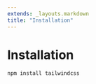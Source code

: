 ```yaml
---
extends: _layouts.markdown
title: "Installation"
---
```


# Installation

```sh
npm install tailwindcss
```

